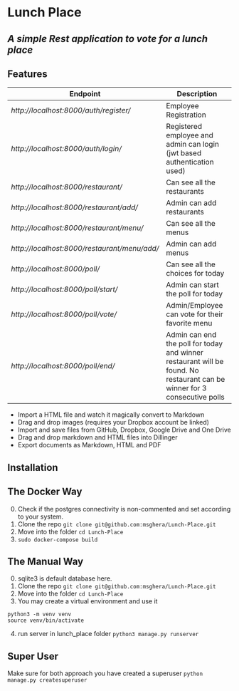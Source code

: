 # Lunch Place
## _A simple Rest application to vote for a lunch place_

## Features
| Endpoint      | Description |
| ----------- | ----------- |
| _http://localhost:8000/auth/register/_| Employee Registration |
| _http://localhost:8000/auth/login/_ | Registered employee and admin can login (jwt based authentication used)        |
| _http://localhost:8000/restaurant/_| Can see all the restaurants |
| _http://localhost:8000/restaurant/add/_ | Admin can add restaurants     |
| _http://localhost:8000/restaurant/menu/_| Can see all the menus |
| _http://localhost:8000/restaurant/menu/add/_ | Admin can add menus     |
| _http://localhost:8000/poll/_| Can see all the choices for today |
| _http://localhost:8000/poll/start/_ | Admin can start the poll for today    |
| _http://localhost:8000/poll/vote/_ | Admin/Employee can vote for their favorite menu    |
| _http://localhost:8000/poll/end/_ | Admin can end the poll for today and winner restaurant will be found. No restaurant can be winner for 3 consecutive polls    |


- Import a HTML file and watch it magically convert to Markdown
- Drag and drop images (requires your Dropbox account be linked)
- Import and save files from GitHub, Dropbox, Google Drive and One Drive
- Drag and drop markdown and HTML files into Dillinger
- Export documents as Markdown, HTML and PDF

## Installation

## The Docker Way
0. Check if the postgres connectivity is non-commented and set according to your system.
1. Clone the repo `git clone git@github.com:msghera/Lunch-Place.git`
2. Move into the folder `cd Lunch-Place`
3. `sudo docker-compose build`

## The Manual Way
0. sqlite3 is default database here.
1. Clone the repo `git clone git@github.com:msghera/Lunch-Place.git`
2. Move into the folder `cd Lunch-Place`
3. You may create a virtual environment and use it 
```
python3 -m venv venv
source venv/bin/activate
```
4. run server in lunch_place folder `python3 manage.py runserver`

## Super User
Make sure for both approach you have created a superuser
`python manage.py createsuperuser`